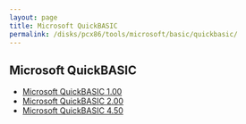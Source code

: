 ```yaml
---
layout: page
title: Microsoft QuickBASIC
permalink: /disks/pcx86/tools/microsoft/basic/quickbasic/
---
```


Microsoft QuickBASIC
--------------------

* [Microsoft QuickBASIC 1.00](1.00/)
* [Microsoft QuickBASIC 2.00](2.00/)
* [Microsoft QuickBASIC 4.50](4.50/)
